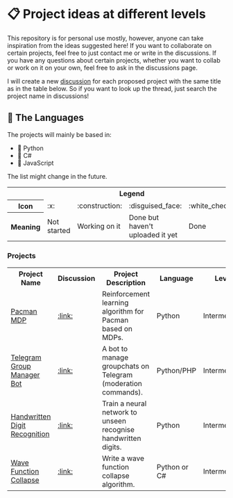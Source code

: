# :clipboard: Project ideas at different levels

This repository is for personal use mostly, however, anyone can take inspiration from the ideas suggested here! If you want to collaborate on certain projects, feel free to just contact me or write in the discussions. If you have any questions about certain projects, whether you want to collab or work on it on your own, feel free to ask in the discussions page.

I will create a new [discussion](https://github.com/williamchenjun/ProjectIdeas/discussions) for each proposed project with the same title as in the table below. So if you want to look up the thread, just search the project name in discussions!

## :memo: The Languages

The projects will mainly be based in:
- :snake: Python
- :8ball: C#
- :seedling: JavaScript

The list might change in the future.

<table align="center">
<tr>
<th colspan="5">Legend</th>
</tr>
<tr>
<th>Icon</th>
<td>:x:</td>
<td>:construction:</td>
<td>:disguised_face:</td>
<td>:white_check_mark:</td>
</tr>
<tr>
<th>Meaning</th>
<td>Not started</td>
<td>Working on it</td>
<td>Done but haven't<br> uploaded it yet</td>
<td>Done</td>
</tr>
</table>

### Projects

<table align="center">
<tr>
<th>Project Name</th>
<th>Discussion</th>
<th>Project Description</th>
<th>Language</th>
<th>Level</th>
<th>Status</th>
<th>Reference(s)</th>
</tr>

<tr>
<td><a href="/" target="_blank">Pacman MDP</a></td>
<td><a href="" target="_blank">:link:</a></td>
<td>Reinforcement learning algorithm for Pacman based on MDPs.</td>
<td>Python</td>
<td>Intermediate</td>
<td>:disguised_face:</td>
<td><a href="http://ai.berkeley.edu/project_overview.html#:~:text=The%20Pac%2DMan%20projects%20were,building%20AI%20for%20video%20games." target="_blank">I</a></td>
</tr>

<tr>
<td><a href="/" target="_blank">Telegram Group Manager Bot</a></td>
<td><a href="" target="_blank">:link:</a></td>
<td>A bot to manage groupchats on Telegram (moderation commands).</td>
<td>Python/PHP</td>
<td>Intermediate</td>
<td>:disguised_face:</td>
<td>None</td>
</tr>

<tr>
<td><a href="https://github.com/williamchenjun/MNIST-Handwritten-Digits-CNN" target="_blank">Handwritten Digit Recognition</a></td>
<td><a href="" target="_blank">:link:</a></td>
<td>Train a neural network to unseen recognise handwritten digits.</td>
<td>Python</td>
<td>Intermediate</td>
<td>:white_check_mark:</td>
<td><a href="https://www.youtube.com/@SebastianLague" target="_blank">I</a></td>
</tr>

<tr>
<td><a href="/" target="_blank">Wave Function Collapse</a></td>
<td><a href="https://github.com/williamchenjun/ProjectIdeas/discussions/2" target="_blank">:link:</a></td>
<td>Write a wave function collapse algorithm.</td>
<td>Python or C#</td>
<td>Intermediate</td>
<td>:x:</td>
<td>
    <a href="https://www.youtube.com/watch?v=rI_y2GAlQFM" target="_blank">I</a>&nbsp;
    <a href="https://www.youtube.com/watch?v=TO0Tx3w5abQ&t=257s" target="_blank">II</a>
</td>
</tr>

</table>
